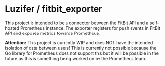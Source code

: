 # Luzifer / fitbit\_exporter

This project is intended to be a connector between the FitBit API and a self-hosted Prometheus instance. The exporter registers for push events in FitBit API and exposes metrics towards Prometheus.

**Attention:** This project is currently WIP and does NOT have the intended isolation of data between users! This is currently not possible because the Go library for Prometheus does not support this but it will be possible in the future as this is something being worked on by the Prometheus team.
